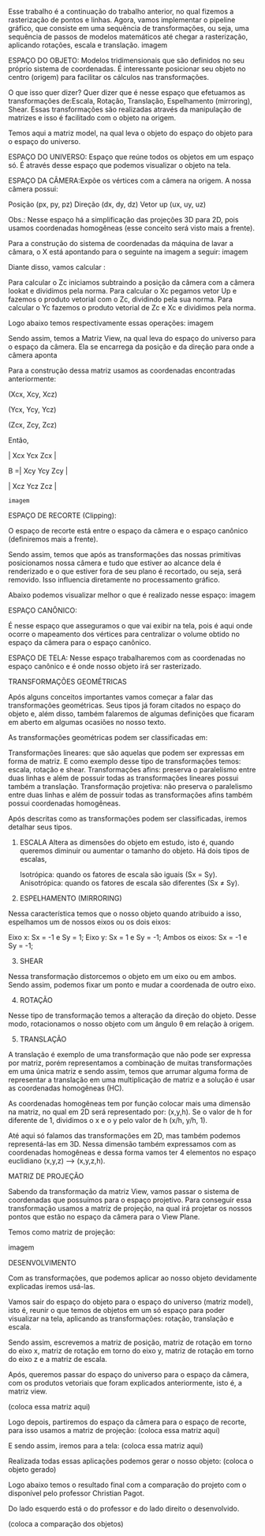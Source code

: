 Esse trabalho é a continuação do trabalho anterior, no qual fizemos a rasterização de pontos e linhas. Agora, vamos implementar o pipeline gráfico, que consiste em uma sequência de transformações, ou seja, uma sequência de passos de modelos matemáticos até chegar a rasterização, aplicando rotações, escala e translação.
imagem

ESPAÇO DO OBJETO: Modelos tridimensionais que são definidos no seu próprio sistema de coordenadas. É interessante posicionar seu objeto no centro (origem) para facilitar os cálculos nas transformações.

O que isso quer dizer? Quer dizer que é nesse espaço que efetuamos as transformações de:Escala, Rotação, Translação, Espelhamento (mirroring), Shear.
Essas transformações são realizadas através da manipulação de matrizes e isso é facilitado com o objeto na origem.

Temos aqui a matriz model, na qual leva o objeto do espaço do objeto para o espaço do universo.

ESPAÇO DO UNIVERSO: Espaço que reúne todos os objetos em um espaço só. É através desse espaço que podemos visualizar o objeto na tela.

ESPAÇO DA CÂMERA:Expõe os vértices com a câmera na origem. A nossa câmera possui:

Posição (px, py, pz)
Direção (dx, dy, dz)
Vetor up (ux, uy, uz)

Obs.: Nesse espaço há a simplificação das projeções 3D para 2D, pois usamos coordenadas homogêneas (esse conceito será visto mais a frente).

Para a construção do sistema de coordenadas da máquina de lavar a câmara, o X está apontando para o seguinte na imagem a seguir:
 imagem
 
Diante disso, vamos calcular :

   Para calcular o Zc iniciamos subtraindo a posição da câmera com a câmera lookat e  dividimos pela norma.
   Para calcular o Xc pegamos vetor Up e fazemos o produto vetorial com o Zc, dividindo pela sua norma.
   Para calcular o Yc fazemos o produto vetorial de Zc e Xc e dividimos pela norma.

Logo abaixo temos respectivamente essas operações:
imagem

Sendo assim, temos a Matriz View, na qual leva do espaço do universo para o espaço da câmera. Ela se encarrega da posição e da direção para onde a câmera aponta

Para a construção dessa matriz usamos as coordenadas encontradas anteriormente:

(Xcx, Xcy, Xcz)

(Ycx, Ycy, Ycz)

(Zcx, Zcy, Zcz)

Então,

   |   Xcx    Ycx    Zcx   |

B =|   Xcy    Ycy     Zcy  |

   |   Xcz    Ycz     Zcz  |
    
    imagem
    
ESPAÇO DE RECORTE (Clipping): 

O espaço de recorte está entre o espaço da câmera e o espaço canônico (definiremos mais a frente).

Sendo assim, temos que após as transformações das nossas primitivas posicionamos nossa câmera e tudo que estiver ao alcance dela é renderizado e o que estiver fora de seu plano é recortado, ou seja, será removido. Isso influencia diretamente no processamento gráfico.

Abaixo podemos visualizar melhor  o que é realizado nesse espaço:
imagem

ESPAÇO CANÔNICO:

É nesse espaço que asseguramos o que vai exibir na tela, pois é aqui onde ocorre o mapeamento dos vértices para centralizar o volume obtido no espaço da câmera para o espaço canônico.

ESPAÇO DE TELA:
Nesse espaço trabalharemos com as coordenadas no espaço canônico e é onde nosso objeto irá ser rasterizado.

TRANSFORMAÇÕES GEOMÉTRICAS

Após alguns conceitos importantes vamos começar a falar das transformações geométricas. Seus tipos já foram citados no espaço do objeto e, além disso, também falaremos de algumas definições que ficaram em aberto em algumas ocasiões no nosso texto.

As transformações geométricas podem ser classificadas em:

  Transformações lineares: que são aquelas que podem ser expressas em forma de matriz. E como exemplo desse tipo de transformações temos: escala, rotação e shear.
  Transformações afins: preserva o paralelismo entre duas linhas e além de possuir todas as transformações lineares possui também a translação.
  Transformação projetiva: não preserva o paralelismo entre duas linhas e além de possuir todas as transformações afins também possui coordenadas homogêneas.

Após descritas como as transformações podem ser classificadas, iremos detalhar seus tipos.

1. ESCALA
Altera as dimensões do objeto em estudo, isto é, quando queremos diminuir ou aumentar o tamanho do objeto.
Há dois tipos de escalas,

   Isotrópica: quando os fatores de escala são iguais (Sx = Sy).
   Anisotrópica: quando os fatores de escala são diferentes (Sx ≠ Sy).

 
2. ESPELHAMENTO (MIRRORING)

Nessa  característica temos que o nosso objeto quando atribuido a isso, espelhamos um de nossos eixos ou os dois eixos:

   Eixo x: Sx = -1 e Sy = 1;
   Eixo y: Sx = 1 e Sy = -1;
   Ambos os eixos: Sx = -1 e Sy = -1;
    
 3. SHEAR

Nessa transformação distorcemos o objeto em um eixo ou em ambos. Sendo assim,  podemos fixar um ponto e mudar a coordenada de outro eixo.

4. ROTAÇÃO

Nesse tipo de transformação temos a alteração da direção do objeto. Desse modo, rotacionamos o nosso objeto com um ângulo θ em relação à origem.

5. TRANSLAÇÃO

A translação é exemplo de uma transformação que não pode ser expressa por matriz, porém representamos a  combinação de muitas transformações em uma única matriz e sendo assim, temos que arrumar alguma forma de representar a translação em uma multiplicação de matriz e a solução é usar as coordenadas homogêneas (HC).

As coordenadas homogêneas tem por função colocar mais uma dimensão na matriz, no qual em 2D será representado por: (x,y,h). Se o valor de h for diferente de 1, dividimos o x e o y pelo valor de h (x/h, y/h, 1).

Até aqui só falamos das transformações em 2D, mas também podemos representá-las em 3D. Nessa dimensão também expressamos com as coordenadas homogêneas e dessa forma vamos ter 4 elementos no espaço euclidiano (x,y,z) –> (x,y,z,h).

MATRIZ DE PROJEÇÃO

Sabendo da transformação da matriz View, vamos passar o sistema de coordenadas que possuímos para o espaço projetivo. Para conseguir essa transformação usamos a matriz de projeção, na qual irá projetar os nossos pontos  que estão no espaço da câmera para o View Plane.

Temos como matriz de projeção:

imagem

DESENVOLVIMENTO

Com as transformações, que podemos aplicar ao nosso objeto devidamente explicadas iremos usá-las.

Vamos sair do espaço do objeto para o espaço do universo (matriz model), isto é, reunir o que temos de objetos em um só espaço para poder visualizar na tela, aplicando as transformações: rotação, translação e escala.

Sendo assim, escrevemos a matriz de posição, matriz de rotação em torno do eixo x, matriz de rotação em torno do eixo y, matriz de rotação em torno do eixo z e a matriz de escala.

Após, queremos passar do espaço do universo para o espaço da câmera, com os produtos vetoriais que foram explicados anteriormente, isto é, a matriz view.

(coloca essa matriz aqui)

Logo depois, partiremos do espaço da câmera para o espaço de recorte, para isso usamos a matriz de projeção:
(coloca essa matriz aqui)

E sendo assim, iremos para a tela:
(coloca essa matriz aqui)

Realizada todas essas aplicações podemos gerar o nosso objeto:
(coloca o objeto gerado)

Logo abaixo temos o resultado final com a comparação do projeto com o disponível pelo professor Christian Pagot.

Do lado esquerdo está o do professor e do lado direito o desenvolvido.

(coloca a comparação dos objetos)
